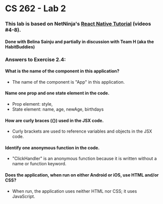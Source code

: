 # CS 262 - Lab 2

### This lab is based on NetNinja's [React Native Tutorial](https://cs.calvin.edu/courses/cs/262/kvlinden/02management/lab.html) (videos #4-8).

#### Done with Belina Sainju and partially in discussion with Team H (aka the HabitBuddies)

### Answers to Exercise 2.4:
   #### What is the name of the component in this application?
   * The name of the component is "App" in this application.

   #### Name one prop and one state element in the code.
   * Prop element: style,  
   * State element: name, age, newAge, birthdays

   #### How are curly braces ({}) used in the JSX code.
   * Curly brackets are used to reference variables and objects in the JSX code.
   
   #### Identify one anonymous function in the code.
   * "ClickHandler" is an anonymous function because it is written without a name or function keyword.

   #### Does the application, when run on either Android or iOS, use HTML and/or CSS?
   * When run, the application uses neither HTML nor CSS; it uses JavaScript.
